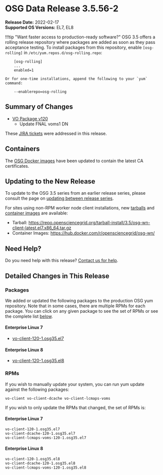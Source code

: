 OSG Data Release 3.5.56-2
=========================

**Release Date:** 2022-02-17    
**Supported OS Versions:** EL7, EL8

!!!tip "Want faster access to production-ready software?"
    OSG 3.5 offers a rolling release repository where packages are added as soon as they pass acceptance testing.
    To install packages from this repository, enable `[osg-rolling]` in `/etc/yum.repos.d/osg-rolling.repo`:

        [osg-rolling]
        ...
        enabled=1

    Or for one-time installations, append the following to your `yum` command:

        --enablerepo=osg-rolling

Summary of Changes
------------------

-   [VO Package v120](https://github.com/opensciencegrid/osg-vo-config/releases/tag/release-120)
    -   Update FNAL voms1 DN

These [JIRA tickets](https://opensciencegrid.atlassian.net/issues/?jql=project%20%3D%20SOFTWARE%20AND%20fixVersion%20%3D%203.5.56-2%20ORDER%20BY%20priority%20DESC%2C%20key%20DESC) were addressed in this release.

Containers
----------

The [OSG Docker images](https://hub.docker.com/u/opensciencegrid/) have been updated to contain the latest CA certificates.

Updating to the New Release
---------------------------

To update to the OSG 3.5 series from an earlier release series, please consult the page on
[updating between release series](../updating-to-osg-35.md).

For sites using non-RPM worker node client installations, new [tarballs](../../worker-node/install-wn-tarball.md) and
[container images](../../worker-node/using-wn-containers.md) are available:

- Tarball: <https://repo.opensciencegrid.org/tarball-install/3.5/osg-wn-client-latest.el7.x86_64.tar.gz>
- Container Images: <https://hub.docker.com/r/opensciencegrid/osg-wn/>

Need Help?
----------

Do you need help with this release? [Contact us for help](../../common/help.md).

Detailed Changes in This Release
--------------------------------

### Packages

We added or updated the following packages to the production OSG yum repository.
Note that in some cases, there are multiple RPMs for each package.
You can click on any given package to see the set of RPMs or see the complete list [below](#rpms).

#### Enterprise Linux 7

-   [vo-client-120-1.osg35.el7](https://koji.chtc.wisc.edu/koji/search?match=glob&type=build&terms=vo-client-120-1.osg35.el7)

#### Enterprise Linux 8

-   [vo-client-120-1.osg35.el8](https://koji.chtc.wisc.edu/koji/search?match=glob&type=build&terms=vo-client-120-1.osg35.el8)

### RPMs

If you wish to manually update your system, you can run yum update against the following packages:

    vo-client vo-client-dcache vo-client-lcmaps-voms 

If you wish to only update the RPMs that changed, the set of RPMs is:

#### Enterprise Linux 7

``` file
vo-client-120-1.osg35.el7
vo-client-dcache-120-1.osg35.el7
vo-client-lcmaps-voms-120-1.osg35.el7
```

#### Enterprise Linux 8

``` file
vo-client-120-1.osg35.el8
vo-client-dcache-120-1.osg35.el8
vo-client-lcmaps-voms-120-1.osg35.el8
```

